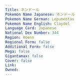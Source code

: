 ```yaml
---
﻿Title: ネンドール
Pokemon Name Japanese: ネンドール
Pokemon Name German: Lepumentas
Pokemon Name English: Claydol
Language Card: Japanese
National Dex Number: 344
Region: Hoenn
Regional Form: false
Additional Form: false
Mega: false
Gigantamax: false
Cover: false
Link: 
Owned: 
---
```

